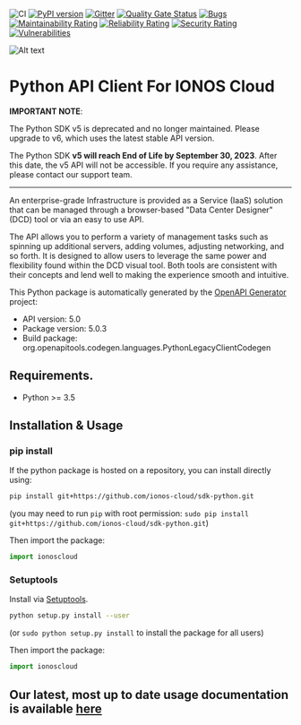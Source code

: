 ![CI](https://github.com/ionos-cloud/sdk-resources/workflows/%5B%20CI%20%5D%20CloudApi%20V5%20/%20Python/badge.svg)
[![PyPI version](https://img.shields.io/pypi/v/ionoscloud)](https://pypi.org/project/ionoscloud/)
[![Gitter](https://img.shields.io/gitter/room/ionos-cloud/sdk-general)](https://gitter.im/ionos-cloud/sdk-general)
[![Quality Gate Status](https://sonarcloud.io/api/project_badges/measure?project=ionos-cloud_sdk-python&metric=alert_status)](https://sonarcloud.io/dashboard?id=ionos-cloud_sdk-python)
[![Bugs](https://sonarcloud.io/api/project_badges/measure?project=ionos-cloud_sdk-python&metric=bugs)](https://sonarcloud.io/dashboard?id=ionos-cloud_sdk-python)
[![Maintainability Rating](https://sonarcloud.io/api/project_badges/measure?project=ionos-cloud_sdk-python&metric=sqale_rating)](https://sonarcloud.io/dashboard?id=ionos-cloud_sdk-python)
[![Reliability Rating](https://sonarcloud.io/api/project_badges/measure?project=ionos-cloud_sdk-python&metric=reliability_rating)](https://sonarcloud.io/dashboard?id=ionos-cloud_sdk-python)
[![Security Rating](https://sonarcloud.io/api/project_badges/measure?project=ionos-cloud_sdk-python&metric=security_rating)](https://sonarcloud.io/dashboard?id=ionos-cloud_sdk-python)
[![Vulnerabilities](https://sonarcloud.io/api/project_badges/measure?project=ionos-cloud_sdk-python&metric=vulnerabilities)](https://sonarcloud.io/dashboard?id=ionos-cloud_sdk-python)

![Alt text](.github/IONOS.CLOUD.BLU.svg?raw=true "Title")


# Python API Client For IONOS Cloud

**IMPORTANT NOTE**: 

The Python SDK v5 is deprecated and no longer maintained. Please upgrade to v6, which uses the latest stable API version. 

The Python SDK **v5 will reach End of Life by September 30, 2023**. After this date, the v5 API will not be accessible. If you require any assistance, please contact our support team.

---

An enterprise-grade Infrastructure is provided as a Service (IaaS) solution that can be managed through a browser-based \"Data Center Designer\" (DCD) tool or via an easy to use API. 

The API allows you to perform a variety of management tasks such as spinning up additional servers, adding volumes, adjusting networking, and so forth. It is designed to allow users to leverage the same power and flexibility found within the DCD visual tool. Both tools are consistent with their concepts and lend well to making the experience smooth and intuitive.

This Python package is automatically generated by the [OpenAPI Generator](https://openapi-generator.tech) project:

- API version: 5.0
- Package version: 5.0.3
- Build package: org.openapitools.codegen.languages.PythonLegacyClientCodegen

## Requirements.

- Python >= 3.5

## Installation & Usage
### pip install

If the python package is hosted on a repository, you can install directly using:

```sh
pip install git+https://github.com/ionos-cloud/sdk-python.git
```
(you may need to run `pip` with root permission: `sudo pip install git+https://github.com/ionos-cloud/sdk-python.git`)

Then import the package:
```python
import ionoscloud
```

### Setuptools

Install via [Setuptools](http://pypi.python.org/pypi/setuptools).

```sh
python setup.py install --user
```
(or `sudo python setup.py install` to install the package for all users)

Then import the package:
```python
import ionoscloud
```
## Our latest, most up to date usage documentation is available [here](https://docs.ionos.com/python-sdk/)
